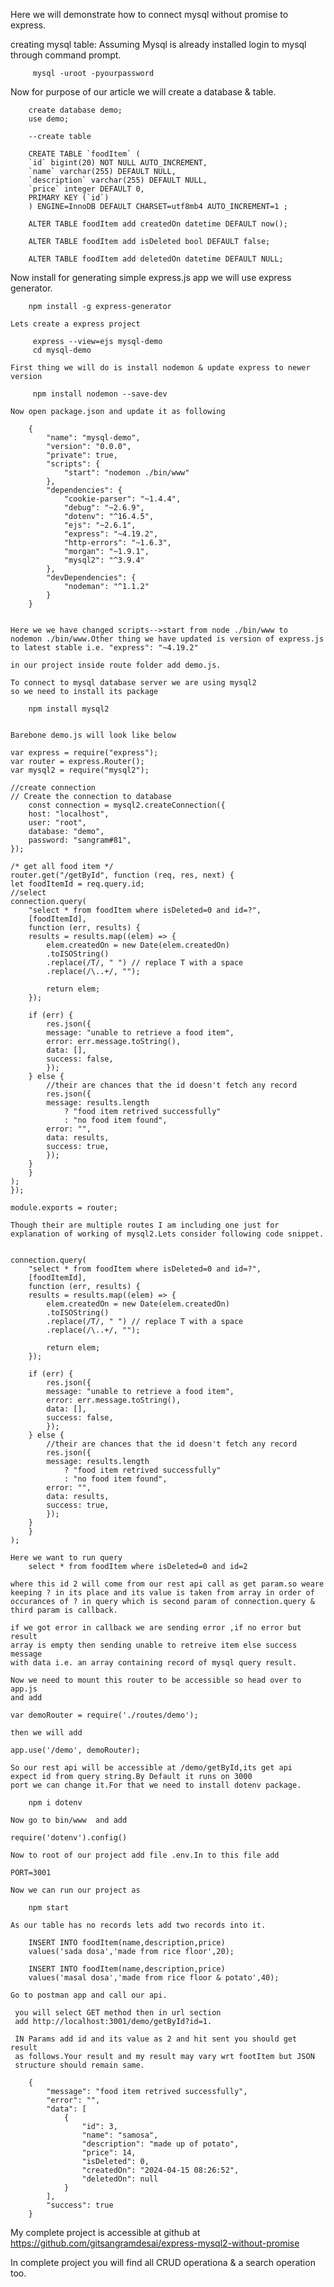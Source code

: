 Here we will demonstrate how to connect mysql without promise to express.

creating mysql table:
   Assuming Mysql is already installed login to mysql through command prompt.

         mysql -uroot -pyourpassword
   
   Now for purpose of our article we will create a database & table.

        create database demo;
        use demo;

        --create table

        CREATE TABLE `foodItem` (
        `id` bigint(20) NOT NULL AUTO_INCREMENT,
        `name` varchar(255) DEFAULT NULL,
        `description` varchar(255) DEFAULT NULL,
        `price` integer DEFAULT 0,
        PRIMARY KEY (`id`)
        ) ENGINE=InnoDB DEFAULT CHARSET=utf8mb4 AUTO_INCREMENT=1 ;

        ALTER TABLE foodItem add createdOn datetime DEFAULT now();

        ALTER TABLE foodItem add isDeleted bool DEFAULT false;

        ALTER TABLE foodItem add deletedOn datetime DEFAULT NULL;


   Now install for generating simple express.js app we will use express 
   generator.

        npm install -g express-generator

    Lets create a express project

         express --view=ejs mysql-demo
         cd mysql-demo

    First thing we will do is install nodemon & update express to newer version
      
         npm install nodemon --save-dev
        
    Now open package.json and update it as following

        {
            "name": "mysql-demo",
            "version": "0.0.0",
            "private": true,
            "scripts": {
                "start": "nodemon ./bin/www"
            },
            "dependencies": {
                "cookie-parser": "~1.4.4",
                "debug": "~2.6.9",
                "dotenv": "^16.4.5",
                "ejs": "~2.6.1",
                "express": "~4.19.2",
                "http-errors": "~1.6.3",
                "morgan": "~1.9.1",
                "mysql2": "^3.9.4"
            },
            "devDependencies": {
                "nodeman": "^1.1.2"
            }
        }
        

    Here we we have changed scripts-->start from node ./bin/www to 
    nodemon ./bin/www.Other thing we have updated is version of express.js 
    to latest stable i.e. "express": "~4.19.2"

    in our project inside route folder add demo.js.

    To connect to mysql database server we are using mysql2 
    so we need to install its package

        npm install mysql2

    
    Barebone demo.js will look like below

    var express = require("express");
    var router = express.Router();
    var mysql2 = require("mysql2");

    //create connection
    // Create the connection to database
        const connection = mysql2.createConnection({
        host: "localhost",
        user: "root",
        database: "demo",
        password: "sangram#81",
    });

    /* get all food item */
    router.get("/getById", function (req, res, next) {
    let foodItemId = req.query.id;
    //select
    connection.query(
        "select * from foodItem where isDeleted=0 and id=?",
        [foodItemId],
        function (err, results) {
        results = results.map((elem) => {
            elem.createdOn = new Date(elem.createdOn)
            .toISOString()
            .replace(/T/, " ") // replace T with a space
            .replace(/\..+/, "");

            return elem;
        });

        if (err) {
            res.json({
            message: "unable to retrieve a food item",
            error: err.message.toString(),
            data: [],
            success: false,
            });
        } else {
            //their are chances that the id doesn't fetch any record
            res.json({
            message: results.length
                ? "food item retrived successfully"
                : "no food item found",
            error: "",
            data: results,
            success: true,
            });
        }
        }
    );
    });

    module.exports = router;

    Though their are multiple routes I am including one just for 
    explanation of working of mysql2.Lets consider following code snippet.


    connection.query(
        "select * from foodItem where isDeleted=0 and id=?",
        [foodItemId],
        function (err, results) {
        results = results.map((elem) => {
            elem.createdOn = new Date(elem.createdOn)
            .toISOString()
            .replace(/T/, " ") // replace T with a space
            .replace(/\..+/, "");

            return elem;
        });

        if (err) {
            res.json({
            message: "unable to retrieve a food item",
            error: err.message.toString(),
            data: [],
            success: false,
            });
        } else {
            //their are chances that the id doesn't fetch any record
            res.json({
            message: results.length
                ? "food item retrived successfully"
                : "no food item found",
            error: "",
            data: results,
            success: true,
            });
        }
        }
    );

    Here we want to run query 
        select * from foodItem where isDeleted=0 and id=2

    where this id 2 will come from our rest api call as get param.so weare 
    keeping ? in its place and its value is taken from array in order of 
    occurances of ? in query which is second param of connection.query & 
    third param is callback.

    if we got error in callback we are sending error ,if no error but result 
    array is empty then sending unable to retreive item else success message 
    with data i.e. an array containing record of mysql query result.

    Now we need to mount this router to be accessible so head over to app.js 
    and add

    var demoRouter = require('./routes/demo');

    then we will add

    app.use('/demo', demoRouter);

    So our rest api will be accessible at /demo/getById,its get api 
    expect id from query string.By Default it runs on 3000
    port we can change it.For that we need to install dotenv package.

        npm i dotenv

    Now go to bin/www  and add

    require('dotenv').config()

    Now to root of our project add file .env.In to this file add

    PORT=3001

    Now we can run our project as

        npm start

    As our table has no records lets add two records into it.

        INSERT INTO foodItem(name,description,price) 
        values('sada dosa','made from rice floor',20);
        
        INSERT INTO foodItem(name,description,price) 
        values('masal dosa','made from rice floor & potato',40);

    Go to postman app and call our api.

     you will select GET method then in url section 
     add http://localhost:3001/demo/getById?id=1.

     IN Params add id and its value as 2 and hit sent you should get result 
     as follows.Your result and my result may vary wrt footItem but JSON
     structure should remain same.

        {
            "message": "food item retrived successfully",
            "error": "",
            "data": [
                {
                    "id": 3,
                    "name": "samosa",
                    "description": "made up of potato",
                    "price": 14,
                    "isDeleted": 0,
                    "createdOn": "2024-04-15 08:26:52",
                    "deletedOn": null
                }
            ],
            "success": true
        } 

  My complete project is accessible at github at 
   https://github.com/gitsangramdesai/express-mysql2-without-promise

  In complete project you will find all CRUD operationa & a search 
  operation too.